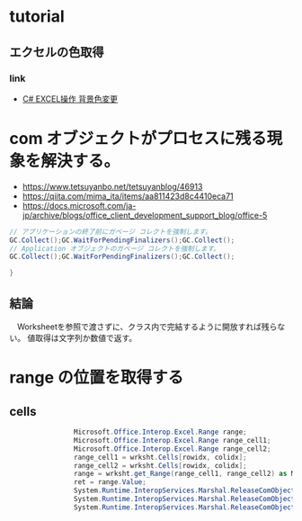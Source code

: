 # tutorial
## エクセルの色取得
### link
- [C# EXCEL操作 背景色変更](https://hironimo.com/prog/c-sharp/c-excel-color/)

# com オブジェクトがプロセスに残る現象を解決する。
- https://www.tetsuyanbo.net/tetsuyanblog/46913
- https://qiita.com/mima_ita/items/aa811423d8c4410eca71
- https://docs.microsoft.com/ja-jp/archive/blogs/office_client_development_support_blog/office-5

```cs
// アプリケーションの終了前にガベージ コレクトを強制します。
GC.Collect();GC.WaitForPendingFinalizers();GC.Collect();
// Application オブジェクトのガベージ コレクトを強制します。
GC.Collect();GC.WaitForPendingFinalizers();GC.Collect();

}
```
## 結論
　Worksheetを参照で渡さずに、クラス内で完結するように開放すれば残らない。
 値取得は文字列か数値で返す。

# range の位置を取得する
## cells
```cs
                Microsoft.Office.Interop.Excel.Range range;
                Microsoft.Office.Interop.Excel.Range range_cell1;
                Microsoft.Office.Interop.Excel.Range range_cell2;
                range_cell1 = wrksht.Cells[rowidx, colidx];
                range_cell2 = wrksht.Cells[rowidx, colidx];
                range = wrksht.get_Range(range_cell1, range_cell2) as Microsoft.Office.Interop.Excel.Range;
                ret = range.Value;
                System.Runtime.InteropServices.Marshal.ReleaseComObject(range_cell1);
                System.Runtime.InteropServices.Marshal.ReleaseComObject(range_cell2);
                System.Runtime.InteropServices.Marshal.ReleaseComObject(range);

```
